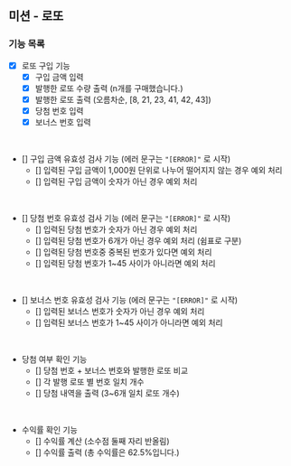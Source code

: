 ## 미션 - 로또

### 기능 목록

- [x] 로또 구입 기능
  - [x] 구입 금액 입력
  - [x] 발행한 로또 수량 출력 (n개를 구매했습니다.)
  - [x] 발행한 로또 출력 (오름차순, [8, 21, 23, 41, 42, 43])
  - [x] 당첨 번호 입력
  - [x] 보너스 번호 입력

<br/>

- [] 구입 금액 유효성 검사 기능 (에러 문구는 `"[ERROR]"` 로 시작)
  - [] 입력된 구입 금액이 1,000원 단위로 나누어 떨어지지 않는 경우 예외 처리
  - [] 입력된 구입 금액이 숫자가 아닌 경우 예외 처리

<br/>

- [] 당첨 번호 유효성 검사 기능 (에러 문구는 `"[ERROR]"` 로 시작)
  - [] 입력된 당첨 번호가 숫자가 아닌 경우 예외 처리
  - [] 입력된 당첨 번호가 6개가 아닌 경우 예외 처리 (쉼표로 구분)
  - [] 입력된 당첨 번호중 중복된 번호가 있다면 예외 처리
  - [] 입력된 당첨 번호가 1~45 사이가 아니라면 예외 처리

<br/>

- [] 보너스 번호 유효성 검사 기능 (에러 문구는 `"[ERROR]"` 로 시작)
  - [] 입력된 보너스 번호가 숫자가 아닌 경우 예외 처리
  - [] 입력된 보너스 번호가 1~45 사이가 아니라면 예외 처리

<br/>

- 당첨 여부 확인 기능
  - [] 당첨 번호 + 보너스 번호와 발행한 로또 비교
  - [] 각 발행 로또 별 번호 일치 개수
  - [] 당첨 내역을 출력 (3~6개 일치 로또 개수)

<br/>

- 수익률 확인 기능
  - [] 수익률 계산 (소수점 둘째 자리 반올림)
  - [] 수익률 출력 (총 수익률은 62.5%입니다.)
